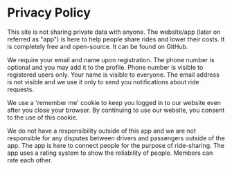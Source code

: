 # Privacy Policy

This site is not sharing private data with anyone. The website/app (later on referred as "app") is here to help people
share rides and lower their costs.
It is completely free and open-source. It can be found on GitHub.

We require your email and name upon registration. The phone number is optional and you may add it to the profile. Phone
number is visible to registered users only. Your name is visible to everyone. The email address is not visible and we
use it only to send you notifications about ride requests.

We use a 'remember me' cookie to keep you logged in to our website even after you close your browser. By continuing to
use our website, you consent to the use of this cookie.

We do not have a responsibility outside of this app and we are not responsible for any disputes between drivers and
passengers outside of the app. The app is here to connect people for the purpose of ride-sharing. The app uses a rating
system to show the reliability of people. Members can rate each other. 
